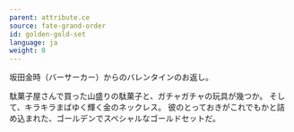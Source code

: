 ```yaml
---
parent: attribute.ce
source: fate-grand-order
id: golden-gold-set
language: ja
weight: 0
---
```


坂田金時（バーサーカー）からのバレンタインのお返し。

駄菓子屋さんで買った山盛りの駄菓子と、ガチャガチャの玩具が幾つか。
そして、キラキラまばゆく輝く金のネックレス。
彼のとっておきがこれでもかと詰め込まれた、ゴールデンでスペシャルなゴールドセットだ。
